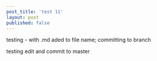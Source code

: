 ```yaml
---
post_title: 'test 11'
layout: post
published: false
---
```

 testing - with .md aded to file name; committing to branch
 
 testing edit and commit to master
